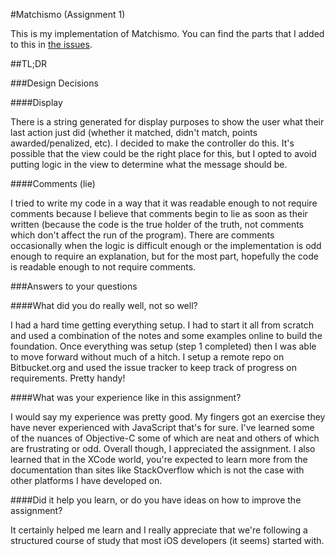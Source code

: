 #Matchismo (Assignment 1)

This is my implementation of Matchismo. You can find the parts that I added to this in [the issues](https://bitbucket.org/kentcdodds/assignment1/issues).

##TL;DR

###Design Decisions

####Display

There is a string generated for display purposes to show the user what their last action just did (whether it matched, didn't match, points awarded/penalized, etc). I decided to make the controller do this. It's possible that the view could be the right place for this, but I opted to avoid putting logic in the view to determine what the message should be.

####Comments (lie)

I tried to write my code in a way that it was readable enough to not require comments because I believe that comments begin to lie as soon as their written (because the code is the true holder of the truth, not comments which don't affect the run of the program). There are comments occasionally when the logic is difficult enough or the implementation is odd enough to require an explanation, but for the most part, hopefully the code is readable enough to not require comments.

###Answers to your questions

####What did you do really well, not so well?

I had a hard time getting everything setup. I had to start it all from scratch and used a combination of the notes and some examples online to build the foundation. Once everything was setup (step 1 completed) then I was able to move forward without much of a hitch. I setup a remote repo on Bitbucket.org and used the issue tracker to keep track of progress on requirements. Pretty handy!

####What was your experience like in this assignment?

I would say my experience was pretty good. My fingers got an exercise they have never experienced with JavaScript that's for sure. I've learned some of the nuances of Objective-C some of which are neat and others of which are frustrating or odd. Overall though, I appreciated the assignment. I also learned that in the XCode world, you're expected to learn more from the documentation than sites like StackOverflow which is not the case with other platforms I have developed on.

####Did it help you learn, or do you have ideas on how to improve the assignment?

It certainly helped me learn and I really appreciate that we're following a structured course of study that most iOS developers (it seems) started with.